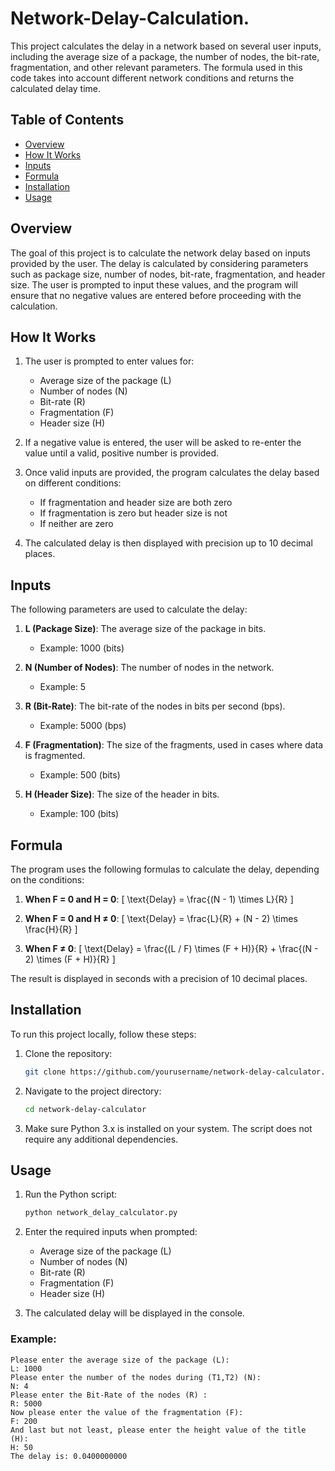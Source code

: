 # Network-Delay-Calculation.


This project calculates the delay in a network based on several user inputs, including the average size of a package, the number of nodes, the bit-rate, fragmentation, and other relevant parameters. The formula used in this code takes into account different network conditions and returns the calculated delay time.

## Table of Contents
- [Overview](#overview)
- [How It Works](#how-it-works)
- [Inputs](#inputs)
- [Formula](#formula)
- [Installation](#installation)
- [Usage](#usage)


## Overview
The goal of this project is to calculate the network delay based on inputs provided by the user. The delay is calculated by considering parameters such as package size, number of nodes, bit-rate, fragmentation, and header size. The user is prompted to input these values, and the program will ensure that no negative values are entered before proceeding with the calculation.

## How It Works
1. The user is prompted to enter values for:
   - Average size of the package (L)
   - Number of nodes (N)
   - Bit-rate (R)
   - Fragmentation (F)
   - Header size (H)
   
2. If a negative value is entered, the user will be asked to re-enter the value until a valid, positive number is provided.
   
3. Once valid inputs are provided, the program calculates the delay based on different conditions:
   - If fragmentation and header size are both zero
   - If fragmentation is zero but header size is not
   - If neither are zero

4. The calculated delay is then displayed with precision up to 10 decimal places.

## Inputs
The following parameters are used to calculate the delay:

1. **L (Package Size)**: The average size of the package in bits.
   - Example: 1000 (bits)

2. **N (Number of Nodes)**: The number of nodes in the network.
   - Example: 5

3. **R (Bit-Rate)**: The bit-rate of the nodes in bits per second (bps).
   - Example: 5000 (bps)

4. **F (Fragmentation)**: The size of the fragments, used in cases where data is fragmented.
   - Example: 500 (bits)

5. **H (Header Size)**: The size of the header in bits.
   - Example: 100 (bits)

## Formula
The program uses the following formulas to calculate the delay, depending on the conditions:

1. **When F = 0 and H = 0**:
   \[
   \text{Delay} = \frac{(N - 1) \times L}{R}
   \]

2. **When F = 0 and H ≠ 0**:
   \[
   \text{Delay} = \frac{L}{R} + (N - 2) \times \frac{H}{R}
   \]

3. **When F ≠ 0**:
   \[
   \text{Delay} = \frac{(L / F) \times (F + H)}{R} + \frac{(N - 2) \times (F + H)}{R}
   \]

The result is displayed in seconds with a precision of 10 decimal places.

## Installation
To run this project locally, follow these steps:

1. Clone the repository:
   ```bash
   git clone https://github.com/yourusername/network-delay-calculator.git
   ```

2. Navigate to the project directory:
   ```bash
   cd network-delay-calculator
   ```

3. Make sure Python 3.x is installed on your system. The script does not require any additional dependencies.

## Usage
1. Run the Python script:
   ```bash
   python network_delay_calculator.py
   ```

2. Enter the required inputs when prompted:
   - Average size of the package (L)
   - Number of nodes (N)
   - Bit-rate (R)
   - Fragmentation (F)
   - Header size (H)

3. The calculated delay will be displayed in the console.

### Example:
```
Please enter the average size of the package (L): 
L: 1000
Please enter the number of the nodes during (T1,T2) (N): 
N: 4
Please enter the Bit-Rate of the nodes (R) : 
R: 5000
Now please enter the value of the fragmentation (F): 
F: 200
And last but not least, please enter the height value of the title (H): 
H: 50
The delay is: 0.0400000000
```
